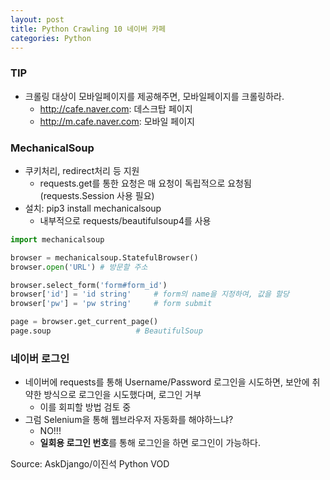 ```yaml
---
layout: post
title: Python Crawling 10 네이버 카페
categories: Python
---
```


### TIP

- 크롤링 대상이 모바일페이지를 제공해주면, 모바일페이지를 크롤링하라.
  - http://cafe.naver.com: 데스크탑 페이지
  - http://m.cafe.naver.com: 모바일 페이지



### MechanicalSoup

- 쿠키처리, redirect처리 등 지원
  - requests.get를 통한 요청은 매 요청이 독립적으로 요청됨(requests.Session 사용 필요)
- 설치: pip3 install mechanicalsoup
  - 내부적으로 requests/beautifulsoup4를 사용



```Python
import mechanicalsoup

browser = mechanicalsoup.StatefulBrowser()
browser.open('URL')	# 방문할 주소

browser.select_form('form#form_id')
browser['id'] = 'id string'		# form의 name을 지정하여, 값을 할당
browser['pw'] = 'pw string'		# form submit

page = browser.get_current_page()
page.soup					# BeautifulSoup
```



### 네이버 로그인

- 네이버에 requests를 통해 Username/Password 로그인을 시도하면, 보안에 취약한 방식으로 로그인을 시도했다며, 로그인 거부
  - 이를 회피할 방법 검토 중
- 그럼 Selenium을 통해 웹브라우저 자동화를 해야하느냐?
  - NO!!!
  - **일회용 로그인 번호**를 통해 로그인을 하면 로그인이 가능하다.



Source:  AskDjango/이진석 Python VOD
